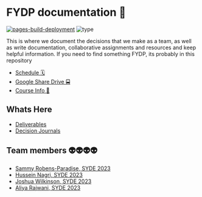 # FYDP documentation 📕

[![pages-build-deployment](https://github.com/FYDPE/docs/actions/workflows/pages/pages-build-deployment/badge.svg)](https://github.com/FYDPE/docs/actions/workflows/pages/pages-build-deployment)
![type](https://img.shields.io/badge/Type-Documentation-blue)

This is where we document the decisions that we make as a team, as well as write documentation, collaborative assignments and resources and keep helpful information. If you need to find something FYDP, its probably in this repository

- [Schedule 🗓](./documents/week-1/SYDE461-F2022-Course%20Schedule.pdf)
- [Google Share Drive 🚍](https://drive.google.com/drive/folders/1MrEMyx-WuCB6FimR65R9kaUEwUZUXNhH?usp=sharing)
- [Course Info 🏫](https://learn.uwaterloo.ca/d2l/home/841590)

## Whats Here

- [Deliverables](./deliverables/README.md)
- [Decision Journals](./descision-journals/README.md)

## Team members 👽👽👽👽

- [Sammy Robens-Paradise, SYDE 2023](https://github.com/SammyRobensParadise)
- [Hussein Nagri, SYDE 2023](https://github.com/hnagri52)
- [Joshua Wilkinson, SYDE 2023](https://github.com/JJwilkin)
- [Aliya Rajwani, SYDE 2023](https://github.com/rajwanialiya)
